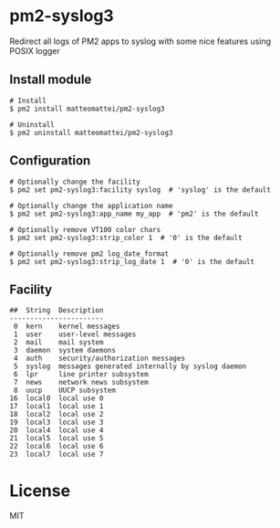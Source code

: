# pm2-syslog3

Redirect all logs of PM2 apps to syslog with some nice features using POSIX logger

## Install module

```
# Install
$ pm2 install matteomattei/pm2-syslog3

# Uninstall
$ pm2 uninstall matteomattei/pm2-syslog3
```

## Configuration

```
# Optionally change the facility
$ pm2 set pm2-syslog3:facility syslog  # 'syslog' is the default

# Optionally change the application name
$ pm2 set pm2-syslog3:app_name my_app  # 'pm2' is the default

# Optionally remove VT100 color chars
$ pm2 set pm2-syslog3:strip_color 1  # '0' is the default

# Optionally remove pm2 log_date_format
$ pm2 set pm2-syslog3:strip_log_date 1  # '0' is the default
```

## Facility

```
##  String  Description
-----------------------
 0  kern    kernel messages
 1  user    user-level messages
 2  mail    mail system
 3  daemon  system daemons
 4  auth    security/authorization messages
 5  syslog  messages generated internally by syslog daemon
 6  lpr     line printer subsystem
 7  news    network news subsystem
 8  uucp    UUCP subsystem
16  local0  local use 0
17  local1  local use 1
18  local2  local use 2
19  local3  local use 3
20  local4  local use 4
21  local5  local use 5
22  local6  local use 6
23  local7  local use 7
```

# License

MIT

